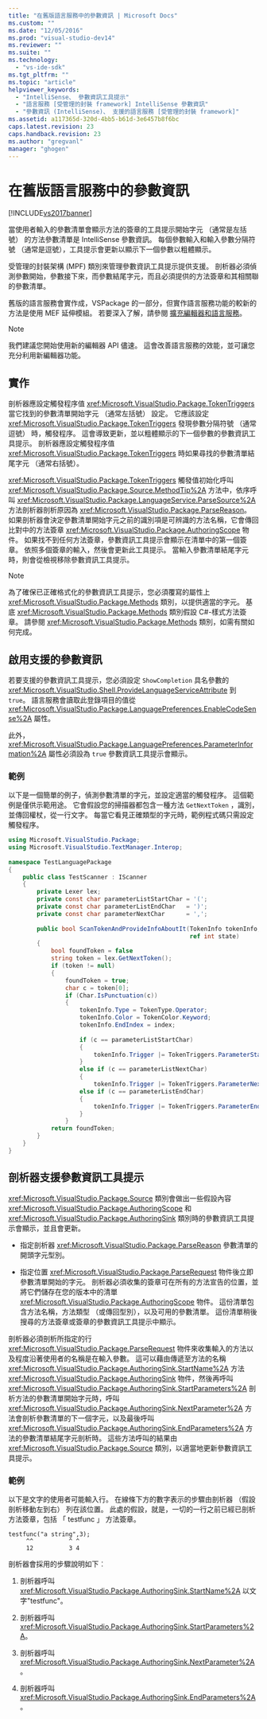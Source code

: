 ```yaml
---
title: "在舊版語言服務中的參數資訊 | Microsoft Docs"
ms.custom: ""
ms.date: "12/05/2016"
ms.prod: "visual-studio-dev14"
ms.reviewer: ""
ms.suite: ""
ms.technology: 
  - "vs-ide-sdk"
ms.tgt_pltfrm: ""
ms.topic: "article"
helpviewer_keywords: 
  - "IntelliSense、 參數資訊工具提示"
  - "語言服務 [受管理的封裝 framework] IntelliSense 參數資訊"
  - "參數資訊 (IntelliSense)、 支援的語言服務 [受管理的封裝 framework]"
ms.assetid: a117365d-320d-4bb5-b61d-3e6457b8f6bc
caps.latest.revision: 23
caps.handback.revision: 23
ms.author: "gregvanl"
manager: "ghogen"
---
```

# 在舊版語言服務中的參數資訊
[!INCLUDE[vs2017banner](../../code-quality/includes/vs2017banner.md)]

當使用者輸入的參數清單會顯示方法的簽章的工具提示開始字元 （通常是左括號） 的方法參數清單是 IntelliSense 參數資訊。 每個參數輸入和輸入參數分隔符號 （通常是逗號），工具提示會更新以顯示下一個參數以粗體顯示。  
  
 受管理的封裝架構 \(MPF\) 類別來管理參數資訊工具提示提供支援。 剖析器必須偵測參數開始，參數接下來，而參數結尾字元，而且必須提供的方法簽章和其相關聯的參數清單。  
  
 舊版的語言服務會實作成，VSPackage 的一部分，但實作語言服務功能的較新的方法是使用 MEF 延伸模組。 若要深入了解，請參閱 [擴充編輯器和語言服務](../../extensibility/extending-the-editor-and-language-services.md)。  
  
> [!NOTE]
>  我們建議您開始使用新的編輯器 API 儘速。 這會改善語言服務的效能，並可讓您充分利用新編輯器功能。  
  
## 實作  
 剖析器應設定觸發程序值 <xref:Microsoft.VisualStudio.Package.TokenTriggers> 當它找到的參數清單開始字元 （通常左括號） 設定。 它應該設定 <xref:Microsoft.VisualStudio.Package.TokenTriggers> 發現參數分隔符號 （通常逗號） 時，觸發程序。 這會導致更新，並以粗體顯示的下一個參數的參數資訊工具提示。 剖析器應設定觸發程序值 <xref:Microsoft.VisualStudio.Package.TokenTriggers> 時如果尋找的參數清單結尾字元 （通常右括號）。  
  
 <xref:Microsoft.VisualStudio.Package.TokenTriggers> 觸發值初始化呼叫 <xref:Microsoft.VisualStudio.Package.Source.MethodTip%2A> 方法中，依序呼叫 <xref:Microsoft.VisualStudio.Package.LanguageService.ParseSource%2A> 方法剖析器剖析原因為 <xref:Microsoft.VisualStudio.Package.ParseReason>。 如果剖析器會決定參數清單開始字元之前的識別項是可辨識的方法名稱，它會傳回比對中的方法簽章 <xref:Microsoft.VisualStudio.Package.AuthoringScope> 物件。 如果找不到任何方法簽章，參數資訊工具提示會顯示在清單中的第一個簽章。 依照多個簽章的輸入，然後會更新此工具提示。 當輸入參數清單結尾字元時，則會從檢視移除參數資訊工具提示。  
  
> [!NOTE]
>  為了確保已正確格式化的參數資訊工具提示，您必須覆寫的屬性上 <xref:Microsoft.VisualStudio.Package.Methods> 類別，以提供適當的字元。 基底 <xref:Microsoft.VisualStudio.Package.Methods> 類別假設 C\#\-樣式方法簽章。 請參閱 <xref:Microsoft.VisualStudio.Package.Methods> 類別，如需有關如何完成。  
  
## 啟用支援的參數資訊  
 若要支援的參數資訊工具提示，您必須設定 `ShowCompletion` 具名參數的 <xref:Microsoft.VisualStudio.Shell.ProvideLanguageServiceAttribute> 到 `true`。 語言服務會讀取此登錄項目的值從 <xref:Microsoft.VisualStudio.Package.LanguagePreferences.EnableCodeSense%2A> 屬性。  
  
 此外， <xref:Microsoft.VisualStudio.Package.LanguagePreferences.ParameterInformation%2A> 屬性必須設為 `true` 參數資訊工具提示會顯示。  
  
### 範例  
 以下是一個簡單的例子，偵測參數清單的字元，並設定適當的觸發程序。 這個範例是僅供示範用途。 它會假設您的掃描器都包含一種方法 `GetNextToken` ，識別，並傳回權杖，從一行文字。 每當它看見正確類型的字元時，範例程式碼只需設定觸發程序。  
  
```c#  
using Microsoft.VisualStudio.Package;  
using Microsoft.VisualStudio.TextManager.Interop;  
  
namespace TestLanguagePackage  
{  
    public class TestScanner : IScanner  
    {  
        private Lexer lex;  
        private const char parameterListStartChar = '(';  
        private const char parameterListEndChar   = ')';  
        private const char parameterNextChar      = ',';  
  
        public bool ScanTokenAndProvideInfoAboutIt(TokenInfo tokenInfo,  
                                                   ref int state)  
        {  
            bool foundToken = false  
            string token = lex.GetNextToken();  
            if (token != null)  
            {  
                foundToken = true;  
                char c = token[0];  
                if (Char.IsPunctuation(c))  
                {  
                    tokenInfo.Type = TokenType.Operator;  
                    tokenInfo.Color = TokenColor.Keyword;  
                    tokenInfo.EndIndex = index;  
  
                    if (c == parameterListStartChar)  
                    {  
                        tokenInfo.Trigger |= TokenTriggers.ParameterStart;  
                    }  
                    else if (c == parameterListNextChar)  
                    {  
                        tokenInfo.Trigger |= TokenTriggers.ParameterNext;  
                    else if (c == parameterListEndChar)  
                    {  
                        tokenInfo.Trigger |= TokenTriggers.ParameterEnd;  
                    }  
                }  
            return foundToken;  
        }  
    }  
}  
```  
  
## 剖析器支援參數資訊工具提示  
 <xref:Microsoft.VisualStudio.Package.Source> 類別會做出一些假設內容 <xref:Microsoft.VisualStudio.Package.AuthoringScope> 和 <xref:Microsoft.VisualStudio.Package.AuthoringSink> 類別時的參數資訊工具提示會顯示，並且會更新。  
  
-   指定剖析器 <xref:Microsoft.VisualStudio.Package.ParseReason> 參數清單的開頭字元型別。  
  
-   指定位置 <xref:Microsoft.VisualStudio.Package.ParseRequest> 物件後立即參數清單開始的字元。 剖析器必須收集的簽章可在所有的方法宣告的位置，並將它們儲存在您的版本中的清單 <xref:Microsoft.VisualStudio.Package.AuthoringScope> 物件。 這份清單包含方法名稱，方法類型 （或傳回型別），以及可用的參數清單。 這份清單稍後搜尋的方法簽章或簽章的參數資訊工具提示中顯示。  
  
 剖析器必須剖析所指定的行 <xref:Microsoft.VisualStudio.Package.ParseRequest> 物件來收集輸入的方法以及程度沿著使用者的名稱是在輸入參數。 這可以藉由傳遞至方法的名稱 <xref:Microsoft.VisualStudio.Package.AuthoringSink.StartName%2A> 方法 <xref:Microsoft.VisualStudio.Package.AuthoringSink> 物件，然後再呼叫 <xref:Microsoft.VisualStudio.Package.AuthoringSink.StartParameters%2A> 剖析方法的參數清單開始字元時，呼叫 <xref:Microsoft.VisualStudio.Package.AuthoringSink.NextParameter%2A> 方法會剖析參數清單的下一個字元，以及最後呼叫 <xref:Microsoft.VisualStudio.Package.AuthoringSink.EndParameters%2A> 方法的參數清單結尾字元剖析時。 這些方法呼叫的結果由 <xref:Microsoft.VisualStudio.Package.Source> 類別，以適當地更新參數資訊工具提示。  
  
### 範例  
 以下是文字的使用者可能輸入行。 在線條下方的數字表示的步驟由剖析器 （假設剖析移動左到右） 列在該位置。 此處的假設，就是，一切的一行之前已經已剖析方法簽章，包括 「 testfunc 」 方法簽章。  
  
```  
testfunc("a string",3);  
     ^^          ^ ^  
     12          3 4  
```  
  
 剖析器會採用的步驟說明如下︰  
  
1.  剖析器呼叫 <xref:Microsoft.VisualStudio.Package.AuthoringSink.StartName%2A> 以文字"testfunc"。  
  
2.  剖析器呼叫 <xref:Microsoft.VisualStudio.Package.AuthoringSink.StartParameters%2A>。  
  
3.  剖析器呼叫 <xref:Microsoft.VisualStudio.Package.AuthoringSink.NextParameter%2A>。  
  
4.  剖析器呼叫 <xref:Microsoft.VisualStudio.Package.AuthoringSink.EndParameters%2A>。